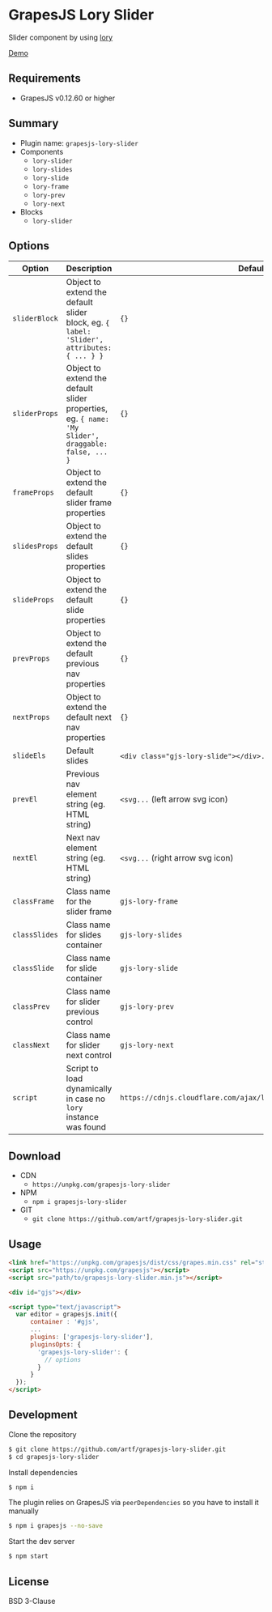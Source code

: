 # GrapesJS Lory Slider


Slider component by using [lory](https://github.com/meandmax/lory)

[Demo](http://grapesjs.com/demo.html)


## Requirements
* GrapesJS v0.12.60 or higher


## Summary

* Plugin name: `grapesjs-lory-slider`
* Components
  * `lory-slider`
  * `lory-slides`
  * `lory-slide`
  * `lory-frame`
  * `lory-prev`
  * `lory-next`
* Blocks
  * `lory-slider`




## Options

| Option | Description | Default |
|-|-|-
| `sliderBlock` | Object to extend the default slider block, eg. `{ label: 'Slider', attributes: { ... } }` | `{}` |
| `sliderProps` | Object to extend the default slider properties, eg. `{ name: 'My Slider', draggable: false, ... }` | `{}` |
| `frameProps` | Object to extend the default slider frame properties | `{}` |
| `slidesProps` | Object to extend the default slides properties | `{}` |
| `slideProps` | Object to extend the default slide properties | `{}` |
| `prevProps` | Object to extend the default previous nav properties | `{}` |
| `nextProps` | Object to extend the default next nav properties | `{}` |
| `slideEls` | Default slides | `<div class="gjs-lory-slide"></div>...` (3 slides) |
| `prevEl` | Previous nav element string (eg. HTML string) | `<svg...` (left arrow svg icon) |
| `nextEl` | Next nav element string (eg. HTML string) | `<svg...` (right arrow svg icon) |
| `classFrame` | Class name for the slider frame | `gjs-lory-frame` |
| `classSlides` | Class name for slides container | `gjs-lory-slides` |
| `classSlide` | Class name for slide container | `gjs-lory-slide` |
| `classPrev` | Class name for slider previous control | `gjs-lory-prev` |
| `classNext` | Class name for slider next control | `gjs-lory-next` |
| `script` | Script to load dynamically in case no `lory` instance was found | `https://cdnjs.cloudflare.com/ajax/libs/lory.js/2.3.4/lory.min.js` |





## Download

* CDN
  * `https://unpkg.com/grapesjs-lory-slider`
* NPM
  * `npm i grapesjs-lory-slider`
* GIT
  * `git clone https://github.com/artf/grapesjs-lory-slider.git`





## Usage

```html
<link href="https://unpkg.com/grapesjs/dist/css/grapes.min.css" rel="stylesheet"/>
<script src="https://unpkg.com/grapesjs"></script>
<script src="path/to/grapesjs-lory-slider.min.js"></script>

<div id="gjs"></div>

<script type="text/javascript">
  var editor = grapesjs.init({
      container : '#gjs',
      ...
      plugins: ['grapesjs-lory-slider'],
      pluginsOpts: {
        'grapesjs-lory-slider': {
          // options
        }
      }
  });
</script>
```





## Development

Clone the repository

```sh
$ git clone https://github.com/artf/grapesjs-lory-slider.git
$ cd grapesjs-lory-slider
```

Install dependencies

```sh
$ npm i
```

The plugin relies on GrapesJS via `peerDependencies` so you have to install it manually

```sh
$ npm i grapesjs --no-save
```

Start the dev server

```sh
$ npm start
```





## License

BSD 3-Clause
